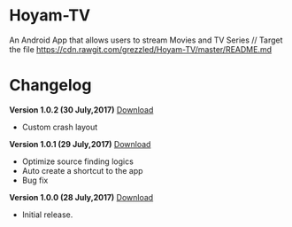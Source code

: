# Hoyam-TV
An Android App that allows users to stream Movies and TV Series 
// Target the file 
https://cdn.rawgit.com/grezzled/Hoyam-TV/master/README.md

# Changelog

**Version 1.0.2 (30 July,2017)** [Download]()
* Custom crash layout  

**Version 1.0.1 (29 July,2017)** [Download](https://cdn.rawgit.com/grezzled/Hoyam-TV/2bf49506/Hoyam%20TV%20-%20V1.0.1.apk)
* Optimize source finding logics 
* Auto create a shortcut to the app 
* Bug fix 

**Version 1.0.0 (28 July,2017)** [Download](https://cdn.rawgit.com/grezzled/Hoyam-TV/1a8aa12a/Hoyam%20TV%20-%20V01.apk)
* Initial release.

